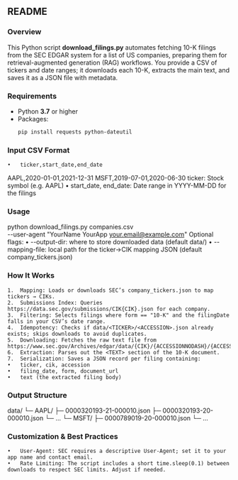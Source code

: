 ## README

### Overview
This Python script **download_filings.py** automates fetching 10-K filings from the SEC EDGAR system for a list of US companies, preparing them for retrieval-augmented generation (RAG) workflows. You provide a CSV of tickers and date ranges; it downloads each 10-K, extracts the main text, and saves it as a JSON file with metadata.

### Requirements
- Python **3.7** or higher  
- Packages:
  ```bash
  pip install requests python-dateutil
### Input CSV Format
	•	ticker,start_date,end_date
AAPL,2020-01-01,2021-12-31
MSFT,2019-07-01,2020-06-30
	ticker: Stock symbol (e.g. AAPL)
	•	start_date, end_date: Date range in YYYY-MM-DD for the filings
### Usage
python download_filings.py companies.csv \
  --user-agent "YourName YourApp your.email@example.com"
Optional flags:
	•	--output-dir: where to store downloaded data (default data/)
	•	--mapping-file: local path for the ticker→CIK mapping JSON (default company_tickers.json)

### How It Works
	1.	Mapping: Loads or downloads SEC’s company_tickers.json to map tickers → CIKs.
	2.	Submissions Index: Queries https://data.sec.gov/submissions/CIK{CIK}.json for each company.
	3.	Filtering: Selects filings where form == "10-K" and the filingDate falls in your CSV’s date range.
	4.	Idempotency: Checks if data/<TICKER>/<ACCESSION>.json already exists; skips downloads to avoid duplicates.
	5.	Downloading: Fetches the raw text file from https://www.sec.gov/Archives/edgar/data/{CIK}/{ACCESSIONNODASH}/{ACCESSIONNODASH}.txt.
	6.	Extraction: Parses out the <TEXT> section of the 10-K document.
	7.	Serialization: Saves a JSON record per filing containing:
	•	ticker, cik, accession
	•	filing_date, form, document_url
	•	text (the extracted filing body)

### Output Structure
data/
└─ AAPL/
   ├─ 0000320193-21-000010.json
   ├─ 0000320193-20-000010.json
   └─ ...
└─ MSFT/
   ├─ 0000789019-20-000010.json
   └─ ...
### Customization & Best Practices
	•	User-Agent: SEC requires a descriptive User-Agent; set it to your app name and contact email.
	•	Rate Limiting: The script includes a short time.sleep(0.1) between downloads to respect SEC limits. Adjust if needed.

